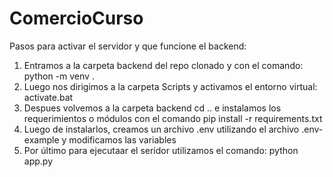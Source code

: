 # ComercioCurso

Pasos para activar el servidor y que funcione el backend:

1. Entramos a la carpeta backend del repo clonado y con el comando: python -m venv .
2. Luego nos dirigimos a la carpeta Scripts y activamos el entorno virtual: activate.bat
3. Despues volvemos a la carpeta backend cd .. e instalamos los requerimientos o módulos con el comando pip install -r requirements.txt
4. Luego de instalarlos, creamos un archivo .env utilizando el archivo .env-example y modificamos las variables
5. Por último para ejecutaar el seridor utilizamos el comando: python app.py
